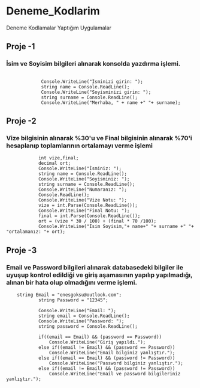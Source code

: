 # Deneme_Kodlarim
Deneme Kodlamalar Yaptığım Uygulamalar

## Proje -1
### İsim ve Soyisim bilgileri alınarak konsolda yazdırma işlemi.
```

             Console.WriteLine("İsminizi girin: ");
             string name = Console.ReadLine();
             Console.WriteLine("Soyisminizi girin: ");
             string surname = Console.ReadLine();
             Console.WriteLine("Merhaba, " + name +" "+ surname);
```
## Proje -2
### Vize bilgisinin alınarak %30'u ve Final bilgisinin alınarak %70'i hesaplanıp toplamlarının ortalamayı verme işlemi
```
            int vize,final;
            decimal ort;
            Console.WriteLine("İsminiz: ");
            string name = Console.ReadLine();
            Console.WriteLine("Soyisminiz: ");
            string surname = Console.ReadLine();
            Console.WriteLine("Numaranız: ");
            Console.ReadLine();
            Console.WriteLine("Vize Notu: ");
            vize = int.Parse(Console.ReadLine());
            Console.WriteLine("Final Notu: ");
            final = int.Parse(Console.ReadLine());
            ort = (vize * 30 / 100) + (final * 70 /100);
            Console.WriteLine("İsim Soyisim,"+ name+" "+ surname +" "+ "ortalamanız: "+ ort);
```
## Proje -3
### Email ve Password bilgileri alınarak databasedeki bilgiler ile uyuşup kontrol edildiği ve giriş aşamasının yapılıp yapılmadığı, alınan bir hata olup olmadığını verme işlemi.
```
    string Email = "enesgoksu@outlook.com";
            string Password = "12345";

            Console.WriteLine("Email: ");
            string email = Console.ReadLine();
            Console.WriteLine("Password: ");
            string password = Console.ReadLine();

            if((email == Email) && (password == Password))
                Console.WriteLine("Giriş yapıldı.");
            else if((email != Email) && (password == Password))
                Console.WriteLine("Email bilginiz yanlıştır.");
            else if((email == Email) && (password != Password))
                Console.WriteLine("Password bilginiz yanlıştır.");
            else if((email != Email) && (password != Password))
                Console.WriteLine("Email ve password bilgileriniz yanlıştır.");
```